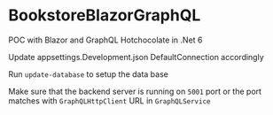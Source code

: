 # BookstoreBlazorGraphQL
POC with Blazor and GraphQL Hotchocolate in .Net 6


Update appsettings.Development.json DefaultConnection accordingly

Run `update-database` to setup the data base 

Make sure that the backend server is running on `5001` port or the port matches with `GraphQLHttpClient` URL in `GraphQLService` 
